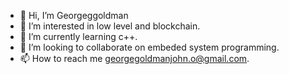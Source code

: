 - 👋 Hi, I’m Georgeggoldman
- 👀 I’m interested in low level and blockchain.
- 🌱 I’m currently learning c++.
- 💞️ I’m looking to collaborate on embeded system programming.
- 📫 How to reach me georgegoldmanjohn.o@gmail.com.

<!---
nsikakgoldman/nsikakgoldman is a ✨ special ✨ repository because its `README.md` (this file) appears on your GitHub profile.
You can click the Preview link to take a look at your changes.
--->
